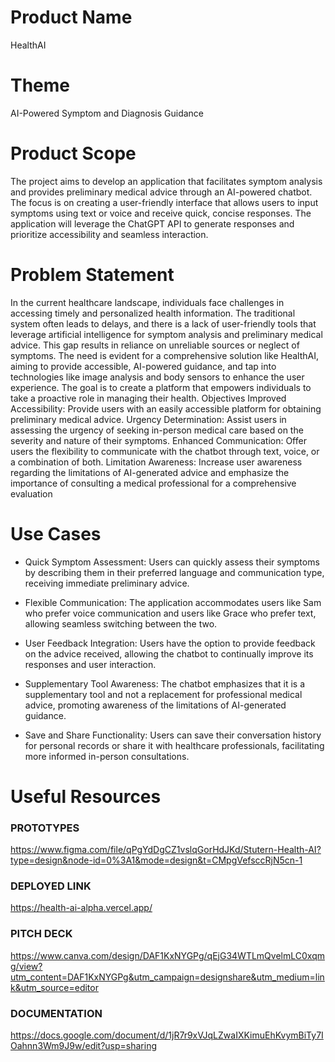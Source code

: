 # Product Name 
HealthAI

# Theme
AI-Powered Symptom and Diagnosis Guidance

# Product Scope
The project aims to develop an application that facilitates symptom analysis and provides preliminary medical advice through an AI-powered chatbot. The focus is on creating a user-friendly interface that allows users to input symptoms using text or voice and receive quick, concise responses. The application will leverage the ChatGPT API to generate responses and prioritize accessibility and seamless interaction.

# Problem Statement
In the current healthcare landscape, individuals face challenges in accessing timely and personalized health information. The traditional system often leads to delays, and there is a lack of user-friendly tools that leverage artificial intelligence for symptom analysis and preliminary medical advice. This gap results in reliance on unreliable sources or neglect of symptoms. The need is evident for a comprehensive solution like HealthAI, aiming to provide accessible, AI-powered guidance, and tap into technologies like image analysis and body sensors to enhance the user experience. The goal is to create a platform that empowers individuals to take a proactive role in managing their health.
Objectives
Improved Accessibility: Provide users with an easily accessible platform for obtaining preliminary medical advice.
Urgency Determination: Assist users in assessing the urgency of seeking in-person medical care based on the severity and nature of their symptoms.
Enhanced Communication: Offer users the flexibility to communicate with the chatbot through text, voice, or a combination of both.
Limitation Awareness: Increase user awareness regarding the limitations of AI-generated advice and emphasize the importance of consulting a medical professional for a comprehensive evaluation

# Use Cases
* Quick Symptom Assessment: Users can quickly assess their symptoms by describing them in their preferred language and communication type, receiving immediate preliminary advice.

* Flexible Communication: The application accommodates users like Sam who prefer voice communication and users like Grace who prefer text, allowing seamless switching between the two.

* User Feedback Integration: Users have the option to provide feedback on the advice received, allowing the chatbot to continually improve its responses and user interaction.

* Supplementary Tool Awareness: The chatbot emphasizes that it is a supplementary tool and not a replacement for professional medical advice, promoting awareness of the limitations of AI-generated guidance.

* Save and Share Functionality: Users can save their conversation history for personal records or share it with healthcare professionals, facilitating more informed in-person consultations.

# Useful Resources 
### PROTOTYPES
https://www.figma.com/file/qPgYdDgCZ1vslqGorHdJKd/Stutern-Health-AI?type=design&node-id=0%3A1&mode=design&t=CMpgVefsccRjN5cn-1 

### DEPLOYED LINK
https://health-ai-alpha.vercel.app/  

### PITCH DECK
https://www.canva.com/design/DAF1KxNYGPg/qEjG34WTLmQvelmLC0xqmg/view?utm_content=DAF1KxNYGPg&utm_campaign=designshare&utm_medium=link&utm_source=editor 

### DOCUMENTATION
https://docs.google.com/document/d/1jR7r9xVJqLZwaIXKimuEhKvymBiTy7IOahnn3Wm9J9w/edit?usp=sharing
